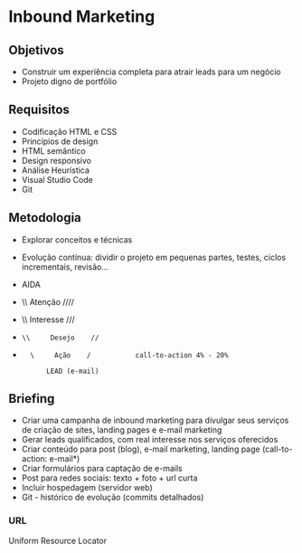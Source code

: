 # Inbound Marketing

## Objetivos

- Construir um experiência completa para atrair leads para um negócio
- Projeto digno de portfólio

## Requisitos

- Codificação HTML e CSS
- Princípios de design
- HTML semântico
- Design responsivo
- Análise Heurística
- Visual Studio Code
- Git

## Metodologia

- Explorar conceitos e técnicas
- Evolução contínua: dividir o projeto em pequenas partes, testes, ciclos incrementais, revisão...
- AIDA

- \\\\ Atenção ////
- \\\ Interesse ///
-     \\     Desejo    //
-       \     Ação    /           call-to-action 4% - 20%

            LEAD (e-mail)

## Briefing

- Criar uma campanha de inbound marketing para divulgar seus serviços de criação de sites, landing pages e e-mail marketing
- Gerar leads qualificados, com real interesse nos serviços oferecidos
- Criar conteúdo para post (blog), e-mail marketing, landing page (call-to-action: e-mail\*)
- Criar formulários para captação de e-mails
- Post para redes sociais: texto + foto + url curta
- Incluir hospedagem (servidor web)
- Git - histórico de evolução (commits detalhados)

### URL

Uniform Resource Locator
